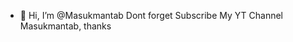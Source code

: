 - 👋 Hi, I’m @Masukmantab
Dont forget Subscribe My YT Channel Masukmantab, thanks

<!---
Masukmantab/Masukmantab is a ✨ special ✨ repository because its `README.md` (this file) appears on your GitHub profile.
You can click the Preview link to take a look at your changes.
--->
